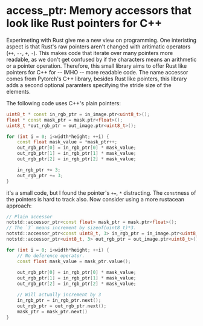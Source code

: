# access_ptr: Memory accessors that look like Rust pointers for C++

Experimeting with Rust give me a new view on programming. 
One interisting aspect is that Rust's raw pointers aren't changed with aritimatic operators (`++`, `--`, `+`, `-`). 
This makes code that iterate over many pointers more readable, as we don't get confused by if the characters means an arithmetic or a pointer operation.
Therefore, this small library aims to offer Rust like pointers for C++ for -- IMHO -- more readable code.
The name accessor comes from Pytorch's C++ library, besides Rust like pointers, this library adds a second optional paramters specifying the stride size of the elements.

The following code uses C++'s plain pointers:

```C++
uint8_t * const in_rgb_ptr = in_image.ptr<uint8_t>();
float * const mask_ptr = mask.ptr<float>();
uint8_t *out_rgb_ptr = out_image.ptr<uint8_t>();

for (int i = 0; i<width*height; ++i) {
    const float mask_value = *mask_ptr++;
    out_rgb_ptr[0] = in_rgb_ptr[0] * mask_value;
    out_rgb_ptr[1] = in_rgb_ptr[1] * mask_value;
    out_rgb_ptr[2] = in_rgb_ptr[2] * mask_value;

    in_rgb_ptr += 3;
    out_rgb_ptr += 3;
}
```

it's a small code, but I found the pointer's `+=`, `*` distracting.
The `const`ness of the pointers is hard to track also.
Now consider using a more rustacean approach:

```C++
// Plain accessor
notstd::accessor_ptr<const float> mask_ptr = mask.ptr<float>();
// The `3` means increment by sizeof(uint8_t)*3. 
notstd::accessor_ptr<const uint8_t, 3> in_rgb_ptr = in_image.ptr<uint8_t>();
notstd::accessor_ptr<uint8_t, 3> out_rgb_ptr = out_image.ptr<uint8_t>();

for (int i = 0; i<width*height; ++i) {
    // No deference operator.
    const float mask_value = mask_ptr.value();
    
    out_rgb_ptr[0] = in_rgb_ptr[0] * mask_value;
    out_rgb_ptr[1] = in_rgb_ptr[1] * mask_value;
    out_rgb_ptr[2] = in_rgb_ptr[2] * mask_value;

    // Will actually increment by 3
    in_rgb_ptr = in_rgb_ptr.next(); 
    out_rgb_ptr = out_rgb_ptr.next();
    mask_ptr = mask_ptr.next()
}
```
